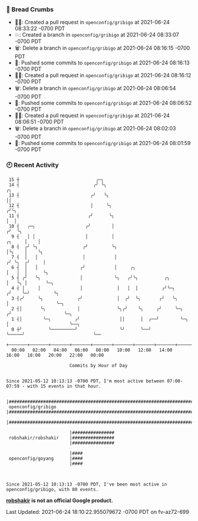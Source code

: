 ### 🍞 Bread Crumbs

 * ✍🏼: Created a pull request in `openconfig/gribigo` at 2021-06-24 08:33:22 -0700 PDT
 * 💥: Created a branch in `openconfig/gribigo` at 2021-06-24 08:33:07 -0700 PDT
 * 🗑: Delete a branch in `openconfig/gribigo` at 2021-06-24 08:16:15 -0700 PDT
 * 🚢: Pushed some commits to `openconfig/gribigo` at 2021-06-24 08:16:13 -0700 PDT
 * ✍🏼: Created a pull request in `openconfig/gribigo` at 2021-06-24 08:16:12 -0700 PDT
 * 🗑: Delete a branch in `openconfig/gribigo` at 2021-06-24 08:06:54 -0700 PDT
 * 🚢: Pushed some commits to `openconfig/gribigo` at 2021-06-24 08:06:52 -0700 PDT
 * ✍🏼: Created a pull request in `openconfig/gribigo` at 2021-06-24 08:06:51 -0700 PDT
 * 🗑: Delete a branch in `openconfig/gribigo` at 2021-06-24 08:02:03 -0700 PDT
 * 🚢: Pushed some commits to `openconfig/gribigo` at 2021-06-24 08:01:59 -0700 PDT

### 🕘 Recent Activity
```
 15 ┼                             ╭─╮
 14 ┤                            ╭╯ ╰╮                                                ╭╮
 13 ┤                           ╭╯   ╰╮                                               ││
 12 ┤                           │     ╰╮                                             ╭╯╰╮
 11 ┤                          ╭╯      ╰╮                                            │  │
 10 ┤   ╭─╮                   ╭╯        │                                           ╭╯  ╰╮
  9 ┤   │ │                   │         │                                    ╭╮     │    │
  8 ┤  ╭╯ ╰╮                 ╭╯         ╰╮                                   │╰╮    │    ╰╮
  7 ┤  │   │                 │           │                                  ╭╯ ╰╮  ╭╯     │
  6 ┤  │   │                ╭╯           │     ╭╮                           │   │  │      ╰╮
  5 ┤ ╭╯   ╰╮               │            ╰╮   ╭╯╰╮          ╭╮              │   ╰╮ │       ╰─╮
  4 ┤ │     │               │             │   │  │         ╭╯╰─╮           ╭╯    ╰─╯         ╰╮
  3 ┤╭╯     ╰╮             ╭╯             │  ╭╯  ╰╮       ╭╯   ╰╮          │                  ╰─╮
  2 ┤│       ╰╮            │              ╰╮╭╯    ╰╮     ╭╯     ╰─╮       ╭╯                    ╰─╮
  1 ┤│        ╰─╮         ╭╯               ││      │  ╭──╯        ╰─╮     │                       ╰──╮
  0 ┼╯          ╰─────────╯                ╰╯      ╰──╯             ╰─────╯                          ╰──
    +───────+───────+───────+───────+───────+───────+───────+───────+───────+───────+───────+───────+────
  00:00   02:00   04:00   06:00   08:00   10:00   12:00   14:00   16:00   18:00   20:00   22:00   00:00   

						Commits by Hour of Day


Since 2021-05-12 10:13:13 -0700 PDT, I'm most active between 07:00-07:59 - with 15 events in that hour.

```



```
                        |################################################################################
 openconfig/gribigo     |################################################################################
                        |################################################################################

                        |################
 robshakir/robshakir    |################
                        |################

                        |####
 openconfig/goyang      |####
                        |####



Since 2021-05-12 10:13:13 -0700 PDT, I've been most active in openconfig/gribigo, with 80 events.

```
**[robshakir](mailto:robjs@google.com) is not an official Google product.**


Last Updated: 2021-06-24 18:10:22.955079672 -0700 PDT on fv-az72-699
